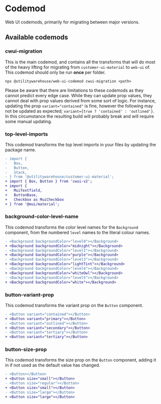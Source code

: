 # Codemod

Web UI codemods, primarily for migrating between major versions.

## Available codemods

### cwui-migration

This is the main codemod, and contains all the transforms that will do most of
the heavy lifting for migrating from `customer-ui-material` to `web-ui` of. This
codemod should only be run **once** per folder.

```console
npx @utilitywarehouse/web-ui-codemod cwui-migration <path>
```

Please be aware that there are limitations to these codemods as they cannot
predict every edge case. While they can update prop values, they
cannot deal with prop values derived from some sort of logic. For instance,
updating the prop `variant="contained"` is fine, however the following may not
be updated as expected; `variant={true ? 'contained' : 'outlined'}`. In this
circumstance the resulting build will probably break and will require some
manual updating.

### top-level-imports

This codemod transforms the top level imports in your files by updating the
package name.

```diff
- import {
-   Box,
-   Button,
-   Stack,
- } from '@utilitywarehouse/customer-ui-material';
+ import { Box, Button } from 'cwui-v2';
+ import {
+   MuiTextfield,
+   ButtonBase,
+   Checkbox as MuiCheckbox
+ } from '@mui/material';
```

### background-color-level-name

This codemod transforms the color level names for the `Background` component,
from the numbered `level` names to the literal colour names.

```diff
- <Background backgroundColor="level0"></Background>
+ <Background backgroundColor="midnight"></Background>
- <Background backgroundColor="level1"></Background>
+ <Background backgroundColor="purple"></Background>
- <Background backgroundColor="level3"></Background>
+ <Background backgroundColor="lightTint"></Background>
- <Background backgroundColor="level4"></Background>
+ <Background backgroundColor="whiteOwl"></Background>
- <Background backgroundColor="level5"></Background>
+ <Background backgroundColor="white"></Background>
```

### button-variant-prop

This codemod transforms the variant prop on the `Button` component.

```diff
- <Button variant="contained"></Button>
+ <Button variant="primary"></Button>
- <Button variant="outlined"></Button>
+ <Button variant="secondary"></Button>
- <Button variant="tertiary"></Button>
+ <Button variant="tertiary"></Button>
```

### button-size-prop

This codemod transforms the size prop on the `Button` component, adding it in if
not used as the default value has changed.

```diff
- <Button></Button>
+ <Button size="small"></Button>
- <Button size="regular"></Button>
+ <Button size="small"></Button>
- <Button size="large"></Button>
+ <Button size="large"></Button>
```



